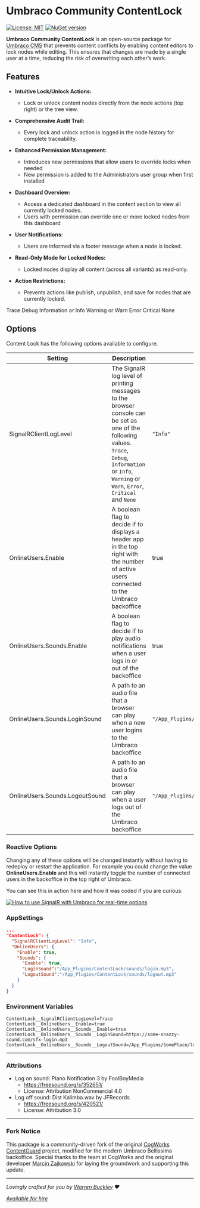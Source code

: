 # Umbraco Community ContentLock

[![License: MIT](https://img.shields.io/badge/License-MIT-blue.svg)](LICENSE)
[![NuGet version](https://img.shields.io/nuget/v/Umbraco.Community.ContentLock.svg)](https://www.nuget.org/packages/Umbraco.Community.ContentLock)

**Umbraco Community ContentLock** is an open-source package for [Umbraco CMS](https://umbraco.com/) that prevents content conflicts by enabling content editors to lock nodes while editing. This ensures that changes are made by a single user at a time, reducing the risk of overwriting each other’s work.

## Features

- **Intuitive Lock/Unlock Actions:**  
  - Lock or unlock content nodes directly from the node actions (top right) or the tree view.
  
- **Comprehensive Audit Trail:**  
  - Every lock and unlock action is logged in the node history for complete traceability.
  
- **Enhanced Permission Management:**  
  - Introduces new permissions that allow users to override locks when needed
  - New permission is added to the Administrators user group when first installed
  
- **Dashboard Overview:**  
  - Access a dedicated dashboard in the content section to view all currently locked nodes.
  - Users with permission can override one or more locked nodes from this dashboard
  
- **User Notifications:**  
  - Users are informed via a footer message when a node is locked.
  
- **Read-Only Mode for Locked Nodes:**  
  - Locked nodes display all content (across all variants) as read-only.
  
- **Action Restrictions:**  
  - Prevents actions like publish, unpublish, and save for nodes that are currently locked.


Trace
Debug
Information or Info
Warning or Warn
Error
Critical
None

## Options
Content Lock has the following options available to configure. 

| Setting | Description | Default Value |
| -- | -- | -- |
| SignalRClientLogLevel | The SignalR log level of printing messages to the browser console can be set as one of the following values. `Trace`, `Debug`, `Information` or `Info`, `Warning` or `Warn`, `Error`, `Critical` and `None` | `"Info"` |
| OnlineUsers.Enable | A boolean flag to decide if to displays a header app in the top right with the number of active users connected to the Umbraco backoffice | true
| OnlineUsers.Sounds.Enable | A boolean flag to decide if to play audio notifications when a user logs in or out of the backoffice | true
| OnlineUsers.Sounds.LoginSound | A path to an audio file that a browser can play when a new user logins to the Umbraco backoffice | `"/App_Plugins/ContentLock/sounds/login.mp3"`
| OnlineUsers.Sounds.LogoutSound | A path to an audio file that a browser can play when a user logs out of the Umbraco backoffice | `"/App_Plugins/ContentLock/sounds/logout.mp3"`

### Reactive Options
Changing any of these options will be changed instantly without having to redeploy or restart the application. For example you could change the value **OnlineUsers.Enable** and this will instantly toggle the number of connected users in the backoffice in the top right of Umbraco.

You can see this in action here and how it was coded if you are curious: 

[![How to use SignalR with Umbraco for real-time options](https://img.youtube.com/vi/MZfeUKSO8h4/0.jpg)](https://www.youtube.com/watch?v=MZfeUKSO8h4)


### AppSettings

```json
...
"ContentLock": {
  "SignalRClientLogLevel": "Info",
  "OnlineUsers": {
    "Enable": true,
    "Sounds": {
      "Enable": true,
      "LoginSound":"/App_Plugins/ContentLock/sounds/login.mp3",
      "LogoutSound":"/App_Plugins/ContentLock/sounds/logout.mp3"
    }
  }
}
```

### Environment Variables
```
ContentLock__SignalRClientLogLevel=Trace
ContentLock__OnlineUsers__Enable=true
ContentLock__OnlineUsers__Sounds__Enable=true
ContentLock__OnlineUsers__Sounds__LoginSound=https://some-snazzy-sound.com/sfx-login.mp3
ContentLock__OnlineUsers__Sounds__LogoutSound=/App_Plugins/SomePlace/logout.mp3
```

---

### Attributions
* Log on sound: Piano Notification 3 by FoolBoyMedia
  * https://freesound.org/s/352651/
  * License: Attribution NonCommercial 4.0
* Log off sound: Dist Kalimba.wav by JFRecords
  * https://freesound.org/s/420521/
  * License: Attribution 3.0

---

### Fork Notice
This package is a community-driven fork of the original [CogWorks ContentGuard](https://github.com/thecogworks/Cogworks.ContentGuard) project, modified for the modern Umbraco Bellissima backoffice. Special thanks to the team at CogWorks and the original developer [Marcin Zajkowski](https://github.com/mzajkowski) for laying the groundwork and supporting this update.

---

_Lovingly crafted for you by [Warren Buckley](https://github.com/sponsors/warrenbuckley) ❤️_

_[Available for hire](https://hackmakedo.com/)_
